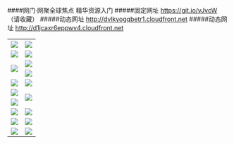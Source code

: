 ####网门·网聚全球焦点 精华资源入门
#####固定网址 https://git.io/vJvcW （请收藏）
#####动态网址 http://dvlkyogqbetr1.cloudfront.net
#####动态网址 http://d1jcaxr6eppwv4.cloudfront.net
<table>
  <tr height="1"></tr>
  <tr>
    <td><a href="https://dvlkyogqbetr1.cloudfront.net" target="_blank"><img src="https://dvlkyogqbetr1.cloudfront.net/Up/0WMDT0.jpg" /></a></td>
    <td><a href="https://dvlkyogqbetr1.cloudfront.net/oNote.aspx" target="_blank"><img src="https://dvlkyogqbetr1.cloudfront.net/Up/0WZTT0.jpg" /></a></td>
  </tr>
  <tr>
    <td><a href="https://dvlkyogqbetr1.cloudfront.net/onUP.aspx?name=https://d29duwb7un2osd.cloudfront.net/0" target="_blank"><img src="https://dvlkyogqbetr1.cloudfront.net/Up/0DTW.jpg"/></a></td>
    <td><a href="https://dvlkyogqbetr1.cloudfront.net/ogST.aspx" target="_blank"><img src="https://dvlkyogqbetr1.cloudfront.net/Up/ST.jpg"/></a></td>
  </tr>
  <tr>
    <td rowspan=2><a href="https://dvlkyogqbetr1.cloudfront.net/ogUP.aspx?name=WJ.mp4" target="_blank"><img src="https://dvlkyogqbetr1.cloudfront.net/Up/WJ.jpg" /></a></td>
    <td><a href="https://dvlkyogqbetr1.cloudfront.net/ogUP.aspx?name=DKC.mp4&count=13" target="_blank"><img src="https://dvlkyogqbetr1.cloudfront.net/Up/DKC.jpg" /></a></td> 
  </tr>
  <tr>
    <td><a href="https://dvlkyogqbetr1.cloudfront.net/ogUP.aspx?name=LRWS.mp4&count=6B:12,5A:10,5B:35,4A:14,4B:19,3A:10,3B:26,2A:16,2B:21,1A:23,1B:29" target="_blank"><img src="https://dvlkyogqbetr1.cloudfront.net/Up/LRWS.jpg" /></a></td>
  </tr>
  <tr>
    <td><a href="https://dvlkyogqbetr1.cloudfront.net/ogUP.aspx?name=WJZM.mp4&count=12" target="_blank"><img src="https://dvlkyogqbetr1.cloudfront.net/Up/WJZM.jpg" /></a></td>
    <td><a href="https://dvlkyogqbetr1.cloudfront.net/ogUP.aspx?name=XTFY.mp4&count=12" target="_blank"><img src="https://dvlkyogqbetr1.cloudfront.net/Up/XTFY.jpg" /></a></td>
  </tr>
  <tr>
    <td><a href="https://dvlkyogqbetr1.cloudfront.net/ogUP.aspx?name=JQR.mp4&count=2" target="_blank"><img src="https://dvlkyogqbetr1.cloudfront.net/Up/JQR.jpg" /></a></td>   
    <td rowspan=2><a href="https://dvlkyogqbetr1.cloudfront.net/ogUP.aspx?name=JP.mp4&count=9" target="_blank"><img src="https://dvlkyogqbetr1.cloudfront.net/Up/JP.jpg" /></td>
  </tr>
  <tr>
    <td><a href="https://dvlkyogqbetr1.cloudfront.net/ogUP.aspx?name=MTDWH.mp4&count=28" target="_blank"><img src="https://dvlkyogqbetr1.cloudfront.net/Up/MTDWH.jpg" /></a></td>
  </tr>
  <tr>
    <td><a href="https://dvlkyogqbetr1.cloudfront.net/ogUP.aspx?name=4SZG.mp4&count=05:9,04:20&current=05:9" target="_blank"><img src="https://dvlkyogqbetr1.cloudfront.net/Up/4SZG0.jpg" /></a></td>
    <td><a href="https://dvlkyogqbetr1.cloudfront.net/ogUP.aspx?name=4SDJ.mp4&count=05:24,04:52&current=05:24" target="_blank"><img src="https://dvlkyogqbetr1.cloudfront.net/Up/4SDJ0.jpg" /></a></td>
  </tr>
  <tr>
    <td><a href="https://dvlkyogqbetr1.cloudfront.net/ogUP.aspx?name=FG.zip" target="_blank"><img src="https://dvlkyogqbetr1.cloudfront.net/Up/FG.jpg" /></a></td>
    <td><a href="https://dvlkyogqbetr1.cloudfront.net/ogUP.aspx?name=FGA.apk" target="_blank"><img src="https://dvlkyogqbetr1.cloudfront.net/Up/FGA.jpg" /></a></td>
  </tr>
  <tr>
    <td><a href="https://dvlkyogqbetr1.cloudfront.net/ogUP.aspx?name=U.zip" target="_blank"><img src="https://dvlkyogqbetr1.cloudfront.net/Up/U.jpg" /></a></td>
    <td><a href="https://dvlkyogqbetr1.cloudfront.net/ogUP.aspx?name=UA.apk" target="_blank"><img src="https://dvlkyogqbetr1.cloudfront.net/Up/UA.jpg" /></a></td>
  </tr>
</table>
